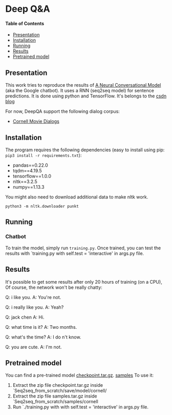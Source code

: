# Deep Q&A

#### Table of Contents

* [Presentation](#presentation)
* [Installation](#installation)
* [Running](#running)
* [Results](#results)
* [Pretrained model](#pretrained-model)

## Presentation

This work tries to reproduce the results of [A Neural Conversational Model](http://arxiv.org/abs/1506.05869) (aka the Google chatbot). It uses a RNN (seq2seq model) for sentence predictions. It is done using python and TensorFlow. It's belongs to the [csdn blog](http://blog.csdn.net/Irving_zhang/article/details/79088143)

For now, DeepQA support the following dialog corpus:
 * [Cornell Movie Dialogs](http://www.cs.cornell.edu/~cristian/Cornell_Movie-Dialogs_Corpus.html) 


## Installation

The program requires the following dependencies (easy to install using pip: `pip3 install -r requirements.txt`):
 - pandas==0.22.0
 - tqdm==4.19.5
 - tensorflow==1.0.0
 - nltk==3.2.5
 - numpy==1.13.3

You might also need to download additional data to make nltk work.

```
python3 -m nltk.downloader punkt
```

## Running

### Chatbot

To train the model, simply run `training.py`. Once trained, you can test the results with `training.py with self.test = 'interactive' in args.py file.

## Results

It's possible to get some results after only 20 hours of training (on a CPU),
Of course, the network won't be really chatty:

Q: i like you.
A: You're not.

Q: i really like you.
A: Yeah?

Q: jack chen
A: Hi.

Q: what time is it?
A: Two months.

Q: what's the time?
A: I do n't know.

Q: you are cute.
A: I'm not.



## Pretrained model

You can find a pre-trained model 
[checkpoint.tar.gz](https://drive.google.com/open?id=1dSmFy52pW3j8CV1oSUqGQbjUq9FN_lKu).
[samples](https://drive.google.com/open?id=1AUAIVPu8MTIxfoWVnc9r6GO9b03OXE9n)
 To use it:
 1. Extract the zip file checkpoint.tar.gz inside `Seq2seq_from_scratch/save/model/cornell/
 2. Extract the zip file samples.tar.gz inside `Seq2seq_from_scratch/samples/cornell
 3. Run `./training.py with with self.test = 'interactive' in args.py file.




